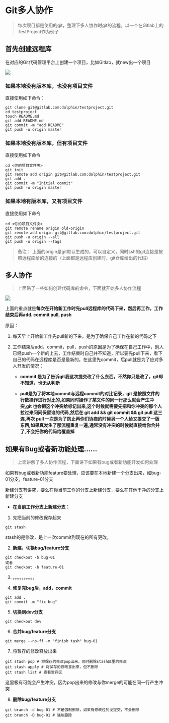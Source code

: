 # Git多人协作

> 每次项目都是使用的git，整理下多人协作时git的流程。以一个在Gitlab上的TestProject作为例子

## 首先创建远程库

在对应的Git代码管理平台上创建一个项目，比如Gitlab，就new出一个项目

![](https://dolphin-blog.oss-cn-shenzhen.aliyuncs.com/20190310135652.png)

<!-- more -->

### 如果本地没有版本库，也没有项目文件

直接使用如下命令：

```Git
git clone git@gitlab.com:dolphin/testproject.git
cd testproject
touch README.md
git add README.md
git commit -m "add README"
git push -u origin master
```



### 如果本地没有版本库，但有项目文件

直接使用如下命令

```git
cd <你的项目文件夹>
git init
git remote add origin git@gitlab.com:dolphin/testproject.git
git add .
git commit -m "Initial commit"
git push -u origin master
```



### 如果本地有版本库，又有项目文件

直接使用如下命令

```
cd <你的项目文件夹>
git remote rename origin old-origin
git remote add origin git@gitlab.com:dolphin/testproject.git
git push -u origin --all
git push -u origin --tags
```



> 备注： 上面的origin是git默认生成的，可以自定义，同时ssh的git连接是按照远程库给的连接的（上面都是远程库创建时，git仓库给出的代码）



## 多人协作

> 上面贴了一些如何创建代码库的命令，下面就开始多人协作流程

![](https://dolphin-blog.oss-cn-shenzhen.aliyuncs.com/git多人协作.jpg)

上面的重点就是**每次在开始新工作时先pull远程库的代码下来，然后再工作，工作结束后再add. commit pull, push**

原因：

1. 每天早上开始新工作先pull新的下来，是为了确保自己工作在新的代码之下

2. 工作结束后add，commit，pull，push的原因是为了确保在自己工作中，别人已经push一个新的上去，工作结束时自己并不知道，所以要先pull下来，看下自己的代码在远程库是否是最新的。在这里先commit，后pull就是为了应对多人开发的情况： 

    - **commit 是为了告诉git我这次提交改了什么东西，不然你只是改了，git却不知道，也无从判断**

    - **pull是为了将本地commit与远程commit的对比记录，git 是按照文件的行数操作进行对比的,如果同时操作了某文件的同一行那么就会产生冲突,git 也会把这个冲突给标记出来,这个时候就需要先把和你冲突的那个人拉过来问问保留谁的代码,然后在 git add && git commit && git pull 这三连,再次 pull 一次是为了防止再你们协商的时候另一个人给又提交了一版东西,如果真发生了那流程重复一遍,通常没有冲突的时候就直接给你合并了,不会把你的代码给覆盖掉**



## 如果有Bug或者新功能处理......

> 上面讲解了多人协作流程，下面讲下如果有bug或者新功能开发如何处理



如果有bug或者新功能feature要处理，应该要在本地新建一个分支出来，如bug-01分支，feature-01分支

新建分支有讲究，要么在你当前工作的分支上新建分支，要么在其他干净的分支上新建分支

- **在当前工作分支上新建分支：**

1. 先把当前的修改保存起来

```shell
git stash
```

stash的是修改，是上一次commit到现在的所有更改。

2. **新建，切换bug/feature分支**

```shell
git checkout -b bug-01
或者
git checkout -b feature-01
```

3. 。。。。。。。。。。

4. **修复完bug后，add，commit**

```shell
git add .
git commit -m "fix bug"
```

5. **切换到dev分支**

```shell
git checkout dev
```

6. **合并bug/feature分支**

```shell
git merge --no-ff -m "finish tash" bug-01
```

7. 将暂存的修改释放出来

```shell
git stash pop # 将保存的修改pop出来，同时删除stash区里的修改
git stash apply # 将保存的修改拿出来，但不删除
git stash list # 查看暂存区
```



这里极有可能会产生冲突，因为pop出来的修改与你merge的可能在同一行产生冲突

8. **删除bug/feature分支**

```shell
git branch -d bug-01 # 不是强制删除，如果有修改过的没提交，不会删除
git branch -D bug-01 # 强制删除
```

